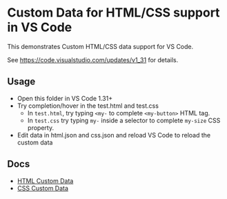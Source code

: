 # Custom Data for HTML/CSS support in VS Code

This demonstrates Custom HTML/CSS data support for VS Code.

See https://code.visualstudio.com/updates/v1_31 for details.

## Usage

-   Open this folder in VS Code 1.31+
-   Try completion/hover in the test.html and test.css
    -   In `test.html`, try typing `<my-` to complete `<my-button>` HTML tag.
    -   In `test.css` try typing `my-` inside a selector to complete `my-size`
        CSS property.
-   Edit data in html.json and css.json and reload VS Code to reload the custom
    data

## Docs

-   [HTML Custom Data](https://github.com/Microsoft/vscode-html-languageservice/blob/master/docs/customData.md)
-   [CSS Custom Data](https://github.com/Microsoft/vscode-css-languageservice/blob/master/docs/customData.md)

